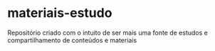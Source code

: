 # materiais-estudo

Repositório criado com o intuito de ser mais uma fonte de estudos e compartilhamento de conteúdos e materiais
